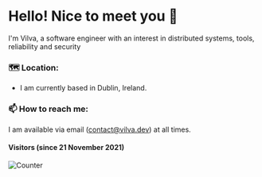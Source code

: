 # Hello! Nice to meet you 👋

I'm Vilva, a software engineer with an interest in distributed systems, tools, reliability and security

### 🗺 Location:

* I am currently based in Dublin, Ireland. 

### 📫 How to reach me:

I am available via email (contact@vilva.dev) at all times.


#### Visitors (since 21 November 2021)

![Counter](https://profile-counter.glitch.me/vsamidurai/count.svg)

<!--
Here are some ideas to get you started:

- 🔭 I’m currently working on ...
- 🌱 I’m currently learning ...
- 👯 I’m looking to collaborate on ...
- 🤔 I’m looking for help with ...
- 💬 Ask me about ...
- 📫 How to reach me: ...
- 😄 Pronouns: ...
- ⚡ Fun fact: ...
-->

